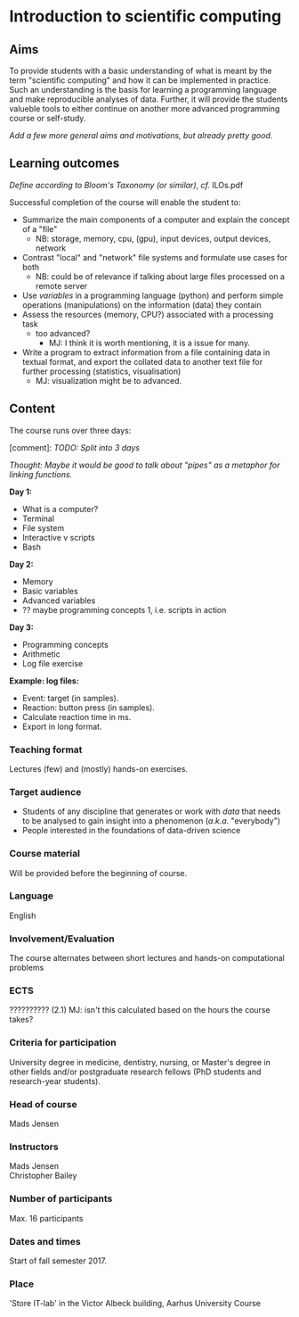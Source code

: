 # Introduction to scientific computing #

## Aims ##
To provide students with a basic understanding of what is meant by the term "scientific computing" and how it can be implemented in practice. Such an understanding is the basis for learning a programming language and make reproducible analyses of data. Further, it will provide the students valueble tools to either continue on another more advanced programming course or self-study. 


_Add a few more general aims and motivations, but already pretty good._

## Learning outcomes ##

_Define according to Bloom's Taxonomy (or similar)_, _cf._ ILOs.pdf

Successful completion of the course will enable the student to:

* Summarize the main components of a computer and explain the concept of a "file"
    * NB: storage, memory, cpu, (gpu), input devices, output devices, network
* Contrast "local" and "network" file systems and formulate use cases for both
    * NB: could be of relevance if talking about large files processed on a remote server 
* Use _variables_ in a programming language (python) and perform simple operations (manipulations) on the information (data) they contain
* Assess the resources (memory, CPU?) associated with a processing task
    * too advanced?
      * MJ: I think it is worth mentioning, it is a issue for many.
* Write a program to extract information from a file containing data in textual format, and export the collated data to another text file for further processing (statistics, visualisation)
    * MJ: visualization might be to advanced. 

## Content ##
The course runs over three days:


[comment]:  _TODO: Split into 3 days_

_Thought: Maybe it would be good to talk about "pipes" as a metaphor for linking functions._


**Day 1:**

* What is a computer?
* Terminal
* File system
* Interactive v scripts
* Bash

**Day 2:**

* Memory
* Basic variables
* Advanced variables
* ?? maybe programming concepts 1, i.e. scripts in action
    
**Day 3:**

* Programming concepts 
* Arithmetic
* Log file exercise


**Example: log files:**

* Event: target (in samples).
* Reaction: button press (in samples).
* Calculate reaction time in ms.
* Export in long format.


### Teaching format ###

Lectures (few) and (mostly) hands-on exercises.

### Target audience ###

* Students of any discipline that generates or work with _data_ that needs to be analysed to gain insight into a phenomenon (_a.k.a._ "everybody")
* People interested in the foundations of data-driven science

### Course material ###

Will be provided before the beginning of course.

### Language ###

English

### Involvement/Evaluation ###

The course alternates between short lectures and hands-on computational problems

### ECTS ###
?????????? (2.1) MJ: isn't this calculated based on the hours the course takes?

### Criteria for participation ###

University degree in medicine, dentistry, nursing, or Master's degree in other fields and/or postgraduate research fellows (PhD students and research-year students).

### Head of course ###
Mads Jensen

### Instructors ###
Mads Jensen\
Christopher Bailey

### Number of participants ###
Max. 16 participants

### Dates and times ### 
Start of fall semester 2017.

### Place ###

'Store IT-lab' in the Victor Albeck building, Aarhus University Course



